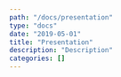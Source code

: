 ```yaml
---
path: "/docs/presentation"
type: "docs"
date: "2019-05-01"
title: "Presentation"
description: "Description"
categories: []
---
```

